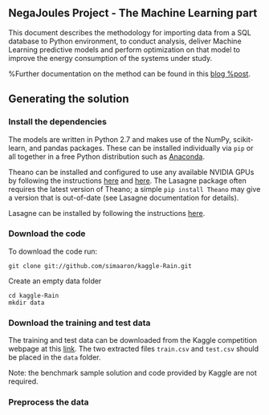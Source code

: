 NegaJoules Project - The Machine Learning part
-----------------------------
This document describes the methodology for importing data from a SQL database to Python environment, to conduct analysis, deliver Machine Learning predictive models and perform optimization on that model to improve the energy consumption of the systems under study.

%Further documentation on the method can be found in this [blog %post](http://simaaron.github.io/Estimating-rainfall-from-weather-radar-readings-using-recurrent-neural-networks/).

## Generating the solution  

### Install the dependencies
The models are written in Python 2.7 and makes use of the NumPy, scikit-learn, and pandas packages. These can be installed individually via `pip` or all together in a free Python distribution such as [Anaconda](https://www.continuum.io/downloads).

Theano can be installed and configured to use any available NVIDIA GPUs by following the instructions [here](http://deeplearning.net/software/theano/install.html) and [here](http://deeplearning.net/software/theano/tutorial/using_gpu.html). The Lasagne package often requires the latest version of Theano; a simple `pip install Theano` may give a version that is out-of-date (see Lasagne documentation for details).  

Lasagne can be installed by following the instructions [here](http://lasagne.readthedocs.org/en/latest/user/installation.html).


### Download the code
To download the code run:

```
git clone git://github.com/simaaron/kaggle-Rain.git
```
Create an empty data folder

```
cd kaggle-Rain
mkdir data
```


### Download the training and test data
The training and test data can be downloaded from the Kaggle competition webpage at this [link](https://www.kaggle.com/c/how-much-did-it-rain-ii/data). The two extracted files `train.csv` and `test.csv` should be placed in the `data` folder. 

Note: the benchmark sample solution and code provided by Kaggle are not required.

### Preprocess the data
